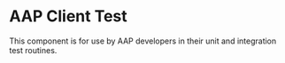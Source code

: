 # AAP Client Test

This component is for use by AAP developers in their unit and integration test routines.
